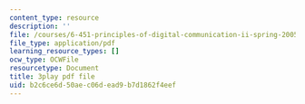 ```yaml
---
content_type: resource
description: ''
file: /courses/6-451-principles-of-digital-communication-ii-spring-2005/b2c6ce6d50aec06dead9b7d1862f4eef_SV08nmxzdAU.pdf
file_type: application/pdf
learning_resource_types: []
ocw_type: OCWFile
resourcetype: Document
title: 3play pdf file
uid: b2c6ce6d-50ae-c06d-ead9-b7d1862f4eef
---
```


